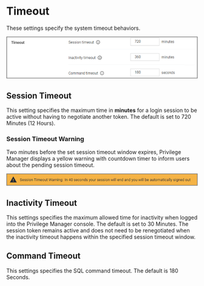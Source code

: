 [title]: # (Timeout)
[tags]: # (general configuration)
[priority]: # (3)
# Timeout

These settings specify the system timeout behaviors.

![alt](images/pm/timeout.png "Timeout configuration settings")

## Session Timeout

This setting specifies the maximum time in __minutes__ for a login session to be active without having to negotiate another token. The default is set to 720 Minutes (12 Hours).

### Session Timeout Warning

Two minutes before the set session timeout window expires, Privilege Manager displays a yellow warning with countdown timer to inform users about the pending session timeout.

![warning](images/pm/session-timeout-1.png "Timeout warning with countdown")

## Inactivity Timeout

This settings specifies the maximum allowed time for inactivity when logged into the Privilege Manager console. The default is set to 30 Minutes. The session token remains active and does not need to be renegotiated when the inactivity timeout happens within the specified session timeout window.

## Command Timeout

This settings specifies the SQL command timeout. The default is 180 Seconds.